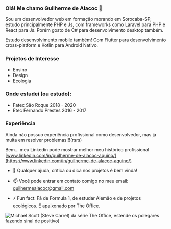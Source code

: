 ### Olá! Me chamo Guilherme de Alacoc 👋

Sou um desenvolvedor web em formação morando em Sorocaba-SP, estudo principalmente PHP e Js, com frameworks como Laravel para PHP e React para Js. Porém gosto de C# para desenvolvimento desktop também.

Estudo desenvolvimento mobile também! Com Flutter para desenvolvimento cross-platform e Kotlin para Android Nativo.

### Projetos de Interesse
- Ensino
- Design
- Ecologia

### Onde estudei (ou estudo):
- Fatec São Roque 2018 - 2020
- Etec Fernando Prestes 2016 - 2017

### Experiência
Ainda não possuo experiência profissional como desenvolvedor, mas já muita em resolver problemas!!!(rsrs)

Bem... meu Linkedin pode mostrar melhor meu histórico profissional [www.linkedin.com/in/guilherme-de-alacoc-aquino/](https://www.linkedin.com/in/guilherme-de-alacoc-aquino/)

- 🤔 Qualquer ajuda, crítica ou dica nos projetos é bem vinda!
- 📫 Você pode entrar em contato comigo no meu email: guilhermealacoc@gmail.com

- ⚡ Fun fact: Fã de Formula 1, de estudar Alemão e de projetos ecológicos. E apaixonado por The Office.


![Michael Scott (Steve Carrel) da série The Office, estende os polegares fazendo sinal de positivo)](https://media.giphy.com/media/55SfA4BxofRBe/giphy.gif)

